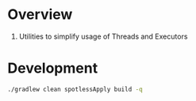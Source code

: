 # Overview

1. Utilities to simplify usage of Threads and Executors


# Development

```sh
./gradlew clean spotlessApply build -q
```
